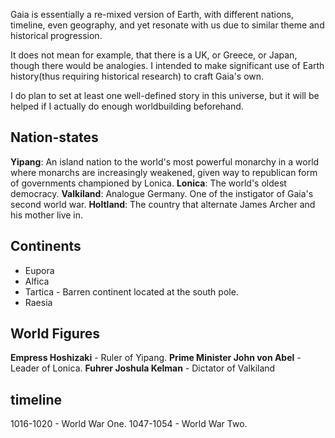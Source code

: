 Gaia is essentially a re-mixed version of Earth, with different nations, timeline, even geography, and yet resonate with us due to similar theme and historical progression.

It does not mean for example, that there is a UK, or Greece, or Japan, though there would be analogies. I intended to make significant use of Earth history(thus requiring historical research) to craft Gaia's own.

I do plan to set at least one well-defined story in this universe, but it will be helped if I actually do enough worldbuilding beforehand.

## Nation-states

**Yipang**: An island nation to the world's most powerful monarchy in a world where monarchs are increasingly weakened, given way to republican form of governments championed by Lonica.
**Lonica**: The world's oldest democracy.
**Valkiland**: Analogue Germany. One of the instigator of Gaia's second world war.
**Holtland**: The country that alternate James Archer and his mother live in.

## Continents

* Eupora
* Alfica
* Tartica - Barren continent located at the south pole.
* Raesia

## World Figures

**Empress Hoshizaki** - Ruler of Yipang.
**Prime Minister John von Abel** - Leader of Lonica.
**Fuhrer Joshula Kelman** - Dictator of Valkiland

## timeline

1016-1020 - World War One.
1047-1054 - World War Two.
